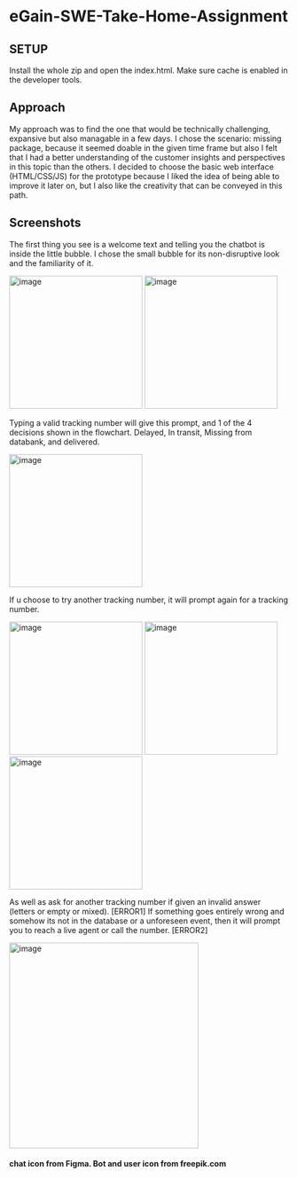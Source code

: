 # eGain-SWE-Take-Home-Assignment

## SETUP
Install the whole zip and open the index.html. Make sure cache is enabled in the developer tools.

## Approach
My approach was to find the one that would be technically challenging, expansive but also managable in a few days. I chose the scenario: missing package, because it seemed doable in the given time frame but also I felt that I had a better understanding of the customer insights and perspectives in this topic than the others. I decided to choose the basic web interface (HTML/CSS/JS) for the prototype because I liked the idea of being able to improve it later on, but I also like the creativity that can be conveyed in this path. 

## Screenshots 

The first thing you see is a welcome text and telling you the chatbot is inside the little bubble. I chose the small bubble for its non-disruptive look and the familiarity of it.

<img width="240" height="240" alt="image" src="https://github.com/user-attachments/assets/ad8470c7-bcd6-4eae-adba-617f65c3cad0" />

<img width="240" height="240" alt="image" src="https://github.com/user-attachments/assets/cf5c4cfe-cb92-4ec1-b86f-57fef9c972d3" />

Typing a valid tracking number will give this prompt, and 1 of the 4 decisions shown in the flowchart. Delayed, In transit, Missing from databank, and delivered. 

<img width="240" height="240" alt="image" src="https://github.com/user-attachments/assets/6f25fe72-200a-47b4-bd5b-18d20b4dbe70" />

If u choose to try another tracking number, it will prompt again for a tracking number. 

<img width="240" height="240" alt="image" src="https://github.com/user-attachments/assets/69481fbf-448f-48e8-b120-d2af4d82e730" />

<img width="240" height="240" alt="image" src="https://github.com/user-attachments/assets/4ea70fdf-5b5b-4539-b6f1-241547cb4211" />

<img width="240" height="240" alt="image" src="https://github.com/user-attachments/assets/a117524d-b788-41af-9028-d63920911e13" />

As well as ask for another tracking number if given an invalid answer (letters or empty or mixed). [ERROR1]
If something goes entirely wrong and somehow its not in the database or a unforeseen event, then it will prompt you to reach a live agent or call the number. [ERROR2]

<img width="341" height="371" alt="image" src="https://github.com/user-attachments/assets/019f19b0-4763-409e-a913-4233fe3b36b0" />


#### chat icon from Figma. Bot and user icon from freepik.com


